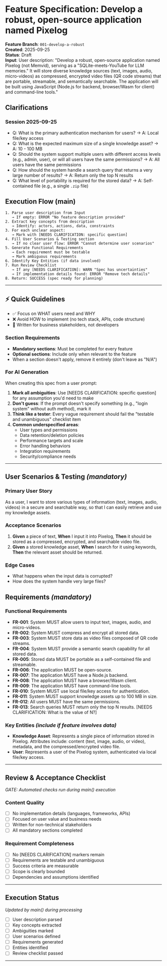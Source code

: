 # Feature Specification: Develop a robust, open-source application named Pixelog

**Feature Branch**: `001-develop-a-robust`  
**Created**: 2025-09-25  
**Status**: Draft  
**Input**: User description: "Develop a robust, open-source application named Pixelog (not Memvid), serving as a "SQLite-meets-YouTube for LLM memories." It will store diverse knowledge sources (text, images, audio, micro-videos) as compressed, encrypted video files (QR code streams) that are portable, streamable, and semantically searchable. The application will be built using JavaScript (Node.js for backend, browser/Wasm for client) and command-line tools."

## Clarifications
### Session 2025-09-25
- Q: What is the primary authentication mechanism for users? → A: Local file/key access
- Q: What is the expected maximum size of a single knowledge asset? → A: 10 - 100 MB
- Q: Should the system support multiple users with different access levels (e.g., admin, user), or will all users have the same permissions? → A: All users have the same permissions
- Q: How should the system handle a search query that returns a very large number of results? → A: Return only the top N results
- Q: What level of portability is required for the stored data? → A: Self-contained file (e.g., a single `.zip` file)

## Execution Flow (main)
```
1. Parse user description from Input
   → If empty: ERROR "No feature description provided"
2. Extract key concepts from description
   → Identify: actors, actions, data, constraints
3. For each unclear aspect:
   → Mark with [NEEDS CLARIFICATION: specific question]
4. Fill User Scenarios & Testing section
   → If no clear user flow: ERROR "Cannot determine user scenarios"
5. Generate Functional Requirements
   → Each requirement must be testable
   → Mark ambiguous requirements
6. Identify Key Entities (if data involved)
7. Run Review Checklist
   → If any [NEEDS CLARIFICATION]: WARN "Spec has uncertainties"
   → If implementation details found: ERROR "Remove tech details"
8. Return: SUCCESS (spec ready for planning)
```

---

## ⚡ Quick Guidelines
- ✅ Focus on WHAT users need and WHY
- ❌ Avoid HOW to implement (no tech stack, APIs, code structure)
- 👥 Written for business stakeholders, not developers

### Section Requirements
- **Mandatory sections**: Must be completed for every feature
- **Optional sections**: Include only when relevant to the feature
- When a section doesn't apply, remove it entirely (don't leave as "N/A")

### For AI Generation
When creating this spec from a user prompt:
1. **Mark all ambiguities**: Use [NEEDS CLARIFICATION: specific question] for any assumption you'd need to make
2. **Don't guess**: If the prompt doesn't specify something (e.g., "login system" without auth method), mark it
3. **Think like a tester**: Every vague requirement should fail the "testable and unambiguous" checklist item
4. **Common underspecified areas**:
   - User types and permissions
   - Data retention/deletion policies  
   - Performance targets and scale
   - Error handling behaviors
   - Integration requirements
   - Security/compliance needs

---

## User Scenarios & Testing *(mandatory)*

### Primary User Story
As a user, I want to store various types of information (text, images, audio, videos) in a secure and searchable way, so that I can easily retrieve and use my knowledge assets.

### Acceptance Scenarios
1. **Given** a piece of text, **When** I input it into Pixelog, **Then** it should be stored as a compressed, encrypted, and searchable video file.
2. **Given** a stored knowledge asset, **When** I search for it using keywords, **Then** the relevant asset should be returned.

### Edge Cases
- What happens when the input data is corrupted?
- How does the system handle very large files?

## Requirements *(mandatory)*

### Functional Requirements
- **FR-001**: System MUST allow users to input text, images, audio, and micro-videos.
- **FR-002**: System MUST compress and encrypt all stored data.
- **FR-003**: System MUST store data as video files composed of QR code streams.
- **FR-004**: System MUST provide a semantic search capability for all stored data.
- **FR-005**: Stored data MUST be portable as a self-contained file and streamable.
- **FR-006**: The application MUST be open-source.
- **FR-007**: The application MUST have a Node.js backend.
- **FR-008**: The application MUST have a browser/Wasm client.
- **FR-009**: The application MUST have command-line tools.
- **FR-010**: System MUST use local file/key access for authentication.
- **FR-011**: System MUST support knowledge assets up to 100 MB in size.
- **FR-012**: All users MUST have the same permissions.
- **FR-013**: Search queries MUST return only the top N results. [NEEDS CLARIFICATION: What is the value of N?]


### Key Entities *(include if feature involves data)*
- **Knowledge Asset**: Represents a single piece of information stored in Pixelog. Attributes include: content (text, image, audio, or video), metadata, and the compressed/encrypted video file.
- **User**: Represents a user of the Pixelog system, authenticated via local file/key access.

---

## Review & Acceptance Checklist
*GATE: Automated checks run during main() execution*

### Content Quality
- [ ] No implementation details (languages, frameworks, APIs)
- [ ] Focused on user value and business needs
- [ ] Written for non-technical stakeholders
- [ ] All mandatory sections completed

### Requirement Completeness
- [ ] No [NEEDS CLARIFICATION] markers remain
- [ ] Requirements are testable and unambiguous  
- [ ] Success criteria are measurable
- [ ] Scope is clearly bounded
- [ ] Dependencies and assumptions identified

---

## Execution Status
*Updated by main() during processing*

- [ ] User description parsed
- [ ] Key concepts extracted
- [ ] Ambiguities marked
- [ ] User scenarios defined
- [ ] Requirements generated
- [ ] Entities identified
- [ ] Review checklist passed

---
